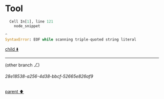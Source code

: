 # Tool

```python
  Cell In[1], line 121
    node_snippet
                
^
SyntaxError: EOF while scanning triple-quoted string literal


```

[child ⬇️](#28e18538-a256-4d38-bbcf-52665e826af9)

---

(other branch ⎇)
###### 28e18538-a256-4d38-bbcf-52665e826af9
[parent ⬆️](#dd5c107e-104e-47c8-a5d6-0c97865621df)
